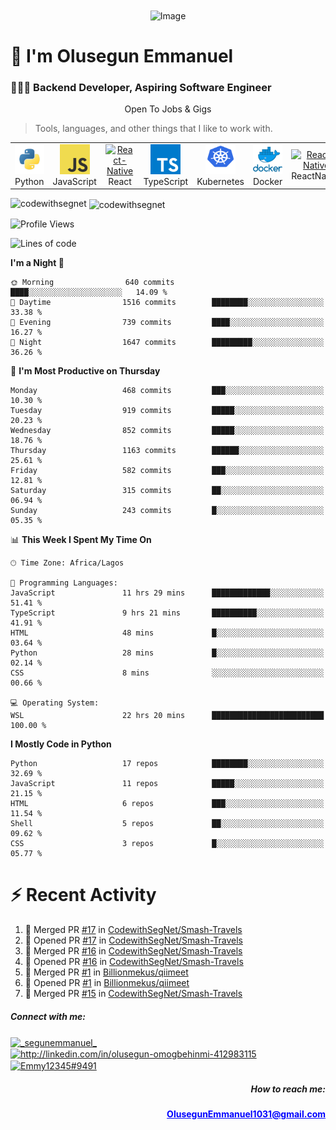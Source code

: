 <div align="center">
  <img align="center" height="200" width="1000" src="https://raw.githubusercontent.com/Schweinepriester/Schweinepriester/master/MeagerHardtofindAlbertosaurus-size_restricted.gif" alt="Image" />
</div>

<div>
  <h1 align="left">👋 I'm Olusegun Emmanuel</h1>
</div>
<h3 align="left">👨🏾‍💻 Backend Developer, Aspiring Software Engineer</h3>
<p align="center"> Open To Jobs & Gigs</p>

> Tools, languages, and other things that I like to work with.
<table>
  <tr>
    <td align="center" width="96">
      <a href="#macropower-tech">
        <img src="https://raw.githubusercontent.com/github/explore/main/topics/python/python.png" width="48" height="48" alt="Python" />
      </a>
      <br>Python
    </td>
    <td align="center" width="96">
      <a href="#macropower-tech">
        <img src="https://raw.githubusercontent.com/github/explore/main/topics/javascript/javascript.png" width="48" height="48" alt="JavaScript" />
      </a>
      <br>JavaScript
    </td>
    <td align="center" width="96">
      <a href="#macropower-tech">
        <img src="https://reactnative.dev/img/header_logo.svg" width="48" height="48" alt="React-Native" />
      </a>
      <br>React
    </td>
    <td align="center" width="96">
      <a href="#macropower-tech">
        <img src="https://raw.githubusercontent.com/github/explore/main/topics/typescript/typescript.png" width="48" height="48" alt="TypeScript" />
      </a>
      <br>TypeScript
    </td>
    <td align="center" width="96">
      <a href="#macropower-tech">
        <img src="https://raw.githubusercontent.com/cncf/artwork/master/projects/kubernetes/icon/color/kubernetes-icon-color.svg" width="48" height="48" alt="Kubernetes" />
      </a>
      <br>Kubernetes
    </td>
    <td align="center" width="96"> 
      <a href="#macropower-tech">
        <img src="https://raw.githubusercontent.com/github/explore/main/topics/docker/docker.png" width="48" height="48" alt="Docker" />
      </a>
      <br>Docker
    </td>
   <td align="center" width="96">
      <a href="#macropower-tech">
        <img src="https://reactnative.dev/img/header_logo.svg" width="48" height="48" alt="React-Native" />
      </a>
      <br>ReactNative
    </td>
     <td align="center" width="96">
      <a href="#macropower-tech">
        <img src="https://upload.wikimedia.org/wikipedia/commons/3/35/Tux.svg" width="48" height="48" alt="Linux" />
      </a>
      <br>Linux
    </td>
  </tr>
</table>


<div>
  <p><img align="left" src="https://github-readme-stats.vercel.app/api/top-langs?username=codewithsegnet&show_icons=true&locale=en&bg_color=00000000&layout=compact&hide_border=True&text_color=ffffff" alt="codewithsegnet" /></p>
<p>&nbsp;<img align="center" src="https://github-readme-stats.vercel.app/api?username=codewithsegnet&show_icons=true&locale=en&bg_color=00000000&hide_border=True&text_color=ffffff" alt="codewithsegnet" /></p>

</div>

<!--START_SECTION:wakatime-->
![Profile Views](http://img.shields.io/badge/Profile%20Views-0-blue)

![Lines of code](https://img.shields.io/badge/From%20Hello%20World%20I%27ve%20Written-25.4%20million%20lines%20of%20code-blue)

**I'm a Night 🦉** 

```text
🌞 Morning                640 commits         ████░░░░░░░░░░░░░░░░░░░░░   14.09 % 
🌆 Daytime                1516 commits        ████████░░░░░░░░░░░░░░░░░   33.38 % 
🌃 Evening                739 commits         ████░░░░░░░░░░░░░░░░░░░░░   16.27 % 
🌙 Night                  1647 commits        █████████░░░░░░░░░░░░░░░░   36.26 % 
```
📅 **I'm Most Productive on Thursday** 

```text
Monday                   468 commits         ███░░░░░░░░░░░░░░░░░░░░░░   10.30 % 
Tuesday                  919 commits         █████░░░░░░░░░░░░░░░░░░░░   20.23 % 
Wednesday                852 commits         █████░░░░░░░░░░░░░░░░░░░░   18.76 % 
Thursday                 1163 commits        ██████░░░░░░░░░░░░░░░░░░░   25.61 % 
Friday                   582 commits         ███░░░░░░░░░░░░░░░░░░░░░░   12.81 % 
Saturday                 315 commits         ██░░░░░░░░░░░░░░░░░░░░░░░   06.94 % 
Sunday                   243 commits         █░░░░░░░░░░░░░░░░░░░░░░░░   05.35 % 
```


📊 **This Week I Spent My Time On** 

```text
🕑︎ Time Zone: Africa/Lagos

💬 Programming Languages: 
JavaScript               11 hrs 29 mins      █████████████░░░░░░░░░░░░   51.41 % 
TypeScript               9 hrs 21 mins       ██████████░░░░░░░░░░░░░░░   41.91 % 
HTML                     48 mins             █░░░░░░░░░░░░░░░░░░░░░░░░   03.64 % 
Python                   28 mins             █░░░░░░░░░░░░░░░░░░░░░░░░   02.14 % 
CSS                      8 mins              ░░░░░░░░░░░░░░░░░░░░░░░░░   00.66 % 

💻 Operating System: 
WSL                      22 hrs 20 mins      █████████████████████████   100.00 % 
```

**I Mostly Code in Python** 

```text
Python                   17 repos            ████████░░░░░░░░░░░░░░░░░   32.69 % 
JavaScript               11 repos            █████░░░░░░░░░░░░░░░░░░░░   21.15 % 
HTML                     6 repos             ███░░░░░░░░░░░░░░░░░░░░░░   11.54 % 
Shell                    5 repos             ██░░░░░░░░░░░░░░░░░░░░░░░   09.62 % 
CSS                      3 repos             █░░░░░░░░░░░░░░░░░░░░░░░░   05.77 % 
```




<!--END_SECTION:wakatime-->


# ⚡ Recent Activity
<!--START_SECTION:activity-->
1. 🎉 Merged PR [#17](https://github.com/CodewithSegNet/Smash-Travels/pull/17) in [CodewithSegNet/Smash-Travels](https://github.com/CodewithSegNet/Smash-Travels)
2. 💪 Opened PR [#17](https://github.com/CodewithSegNet/Smash-Travels/pull/17) in [CodewithSegNet/Smash-Travels](https://github.com/CodewithSegNet/Smash-Travels)
3. 🎉 Merged PR [#16](https://github.com/CodewithSegNet/Smash-Travels/pull/16) in [CodewithSegNet/Smash-Travels](https://github.com/CodewithSegNet/Smash-Travels)
4. 💪 Opened PR [#16](https://github.com/CodewithSegNet/Smash-Travels/pull/16) in [CodewithSegNet/Smash-Travels](https://github.com/CodewithSegNet/Smash-Travels)
5. 🎉 Merged PR [#1](https://github.com/Billionmekus/qiimeet/pull/1) in [Billionmekus/qiimeet](https://github.com/Billionmekus/qiimeet)
6. 💪 Opened PR [#1](https://github.com/Billionmekus/qiimeet/pull/1) in [Billionmekus/qiimeet](https://github.com/Billionmekus/qiimeet)
7. 🎉 Merged PR [#15](https://github.com/CodewithSegNet/Smash-Travels/pull/15) in [CodewithSegNet/Smash-Travels](https://github.com/CodewithSegNet/Smash-Travels)
<!--END_SECTION:activity-->


<h5 align="left">Connect with me:</h5>
<p align="left">
<a href="https://twitter.com/_segunemmanuel_" target="blank"><img align="center" src="https://raw.githubusercontent.com/rahuldkjain/github-profile-readme-generator/master/src/images/icons/Social/twitter.svg" alt="_segunemmanuel_" height="30" width="40" /></a>
<a href="https://linkedin.com/in/http://linkedin.com/in/olusegun-omogbehinmi-412983115" target="blank"><img align="center" src="https://raw.githubusercontent.com/rahuldkjain/github-profile-readme-generator/master/src/images/icons/Social/linked-in-alt.svg" alt="http://linkedin.com/in/olusegun-omogbehinmi-412983115" height="30" width="40" /></a>
<a href="https://discord.gg/Emmy12345#9491" target="blank"><img align="center" src="https://raw.githubusercontent.com/rahuldkjain/github-profile-readme-generator/master/src/images/icons/Social/discord.svg" alt="Emmy12345#9491" height="30" width="40" /></a>

   <div style="flex: 1; text-align: right;">
    <h5>How to reach me:</h5>
    <a href="mailto:OlusegunEmmanuel1031@gmail.com" style="color: blue; font-weight: bold;">OlusegunEmmanuel1031@gmail.com</a>
  </div>
</p>
